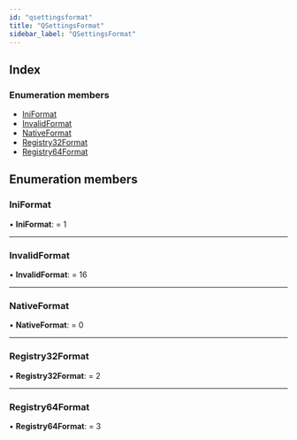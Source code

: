```yaml
---
id: "qsettingsformat"
title: "QSettingsFormat"
sidebar_label: "QSettingsFormat"
---
```


## Index

### Enumeration members

* [IniFormat](qsettingsformat.md#iniformat)
* [InvalidFormat](qsettingsformat.md#invalidformat)
* [NativeFormat](qsettingsformat.md#nativeformat)
* [Registry32Format](qsettingsformat.md#registry32format)
* [Registry64Format](qsettingsformat.md#registry64format)

## Enumeration members

###  IniFormat

• **IniFormat**: = 1

___

###  InvalidFormat

• **InvalidFormat**: = 16

___

###  NativeFormat

• **NativeFormat**: = 0

___

###  Registry32Format

• **Registry32Format**: = 2

___

###  Registry64Format

• **Registry64Format**: = 3
